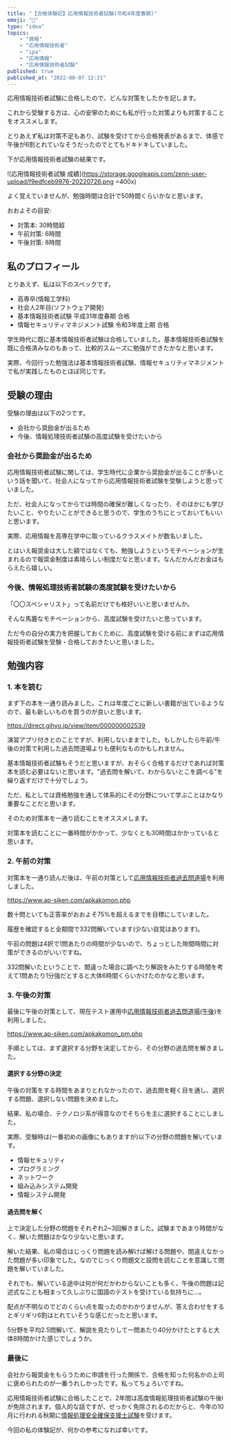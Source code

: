 ```yaml
---
title: "【合格体験記】応用情報技術者試験(令和4年度春期)"
emoji: "📝"
type: "idea"
topics:
    - "資格"
    - "応用情報技術者"
    - "ipa"
    - "応用情報"
    - "応用情報技術者試験"
published: true
published_at: "2022-08-07 12:21"
---
```


応用情報技術者試験に合格したので、どんな対策をしたかを記します。

これから受験する方は、心の安寧のためにも私が行った対策よりも対策することをオススメします。

とりあえず私は対策不足もあり、試験を受けてから合格発表があるまで、体感で午後が6割とれていなそうだったのでとてもドキドキしていました。

下が応用情報技術者試験の結果です。

![応用情報技術者試験 成績](https://storage.googleapis.com/zenn-user-upload/f9edfceb9976-20220726.png =400x)

よく覚えていませんが、勉強時間は合計で50時間くらいかなと思います。

おおよその目安:

-   対策本: 30時間超
-   午前対策: 6時間
-   午後対策: 8時間

## 私のプロフィール

とりあえず、私は以下のスペックです。

-   高専卒(情報工学科)
-   社会人2年目(ソフトウェア開発)
-   基本情報技術者試験 平成31年度春期 合格
-   情報セキュリティマネジメント試験 令和3年度上期 合格

学生時代に既に基本情報技術者試験は合格していました。基本情報技術者試験を既に合格済みなのもあって、比較的スムーズに勉強ができたかなと思います。

実際、今回行った勉強法は基本情報技術者試験、情報セキュリティマネジメントで私が実践したものとほぼ同じです。

## 受験の理由

受験の理由は以下の2つです。

-   会社から奨励金が出るため
-   今後、情報処理技術者試験の高度試験を受けたいから

### 会社から奨励金が出るため

応用情報技術者試験に関しては、学生時代に企業から奨励金が出ることが多いという話を聞いて、社会人になってから応用情報技術者試験を受験しようと思っていました。

ただ、社会人になってからでは時間の確保が難しくなったり、そのほかにも学びたいこと、やりたいことができると思うので、学生のうちにとっておいてもいいと思います。

実際、応用情報を高専在学中に取っているクラスメイトが数名いました。

とはいえ報奨金は大した額ではなくても、勉強しようというモチベーションが生まれるので報奨金制度は素晴らしい制度だなと思います。なんだかんだお金はもらえたら嬉しい。

### 今後、情報処理技術者試験の高度試験を受けたいから

「〇〇スペシャリスト」って名前だけでも格好いいと思いませんか。

そんな馬鹿なモチベーションから、高度試験を受けたいと思っています。

ただ今の自分の実力を把握しておくために、高度試験を受ける前にまずは応用情報技術者試験を受験・合格しておきたいと思いました。

## 勉強内容

### 1. 本を読む

まず下の本を一通り読みました。これは年度ごとに新しい書籍が出ているようなので、最も新しいものを買うのが良いと思います。

https://direct.gihyo.jp/view/item/000000002539

演習アプリ付きとのことですが、利用しないままでした。もしかしたら午前/午後の対策で利用した過去問道場よりも便利なものかもしれません。

基本情報技術者試験もそうだと思いますが、おそらく合格するだけであれば対策本を読む必要はないと思います。"過去問を解いて、わからないとこを調べる"を繰り返すだけで十分でしょう。

ただ、私としては資格勉強を通して体系的にその分野について学ぶことはかなり重要なことだと思います。

そのため対策本を一通り読むことをオススメします。

対策本を読むことに一番時間がかかって、少なくとも30時間はかかっていると思います。

### 2. 午前の対策

対策本を一通り読んだ後は、午前の対策として[応用情報技術者過去問道場](https://www.ap-siken.com/apkakomon.php)を利用しました。

https://www.ap-siken.com/apkakomon.php

数十問といても正答率がおおよそ75%を超えるまでを目標にしていました。

履歴を確認すると全期間で332問解いています(少ない自覚はあります)。

午前の問題は4択で1問あたりの時間が少ないので、ちょっとした隙間時間に対策ができるのがいいですね。

332問解いたということで、間違った場合に調べたり解説をみたりする時間を考えて1問あたり1分強だとすると大体6時間くらいかけたのかなと思います。

### 3. 午後の対策

最後に午後の対策として、現在テスト運用中[応用情報技術者過去問道場(午後)](https://www.ap-siken.com/apkakomon_pm.php)を利用しました。

https://www.ap-siken.com/apkakomon_pm.php

手順としては、まず選択する分野を決定してから、その分野の過去問を解きました。

#### 選択する分野の決定

午後の対策をする時間をあまりとれなかったので、過去問を軽く目を通し、選択する問題、選択しない問題を決めました。

結果、私の場合、テクノロジ系が得意なのでそちらを主に選択することにしました。

実際、受験時は(一番初めの画像にもありますが)以下の分野の問題を解いています。

-   情報セキュリティ
-   プログラミング
-   ネットワーク
-   組み込みシステム開発
-   情報システム開発

#### 過去問を解く

上で決定した分野の問題をそれぞれ2~3回解きました。試験まであまり時間がなく、解いた問題はかなり少ないと思います。

解いた結果、私の場合はじっくり問題を読み解けば解ける問題や、間違えなかった問題が多い印象でした。なのでじっくり問題文と設問を読むことを意識して問題を解いていました。

それでも、解いている途中は何が何だかわからないことも多く、午後の問題は記述式なことも相まって久しぶりに国語のテストを受けている気持ちに…。

配点が不明なのでどのくらい点を取ったのかわかりませんが、答え合わせをするとギリギリ6割はとれていそうな感じだったと思います。

5分野を平均2.5問解いて、解説を見たりして一問あたり40分かけたとすると大体8時間かけた感じでしょうか。

### 最後に

会社から報奨金をもらうために申請を行った関係で、合格を知った何名かの上司に褒められたのが一番うれしかったです。私ってちょろいですね。

応用情報技術者試験に合格したことで、2年間は高度情報処理技術者試験の午後Iが免除されます。個人的な話ですが、せっかく免除されるのだからと、今年の10月に行われる秋期に[情報処理安全確保支援士試験](https://www.jitec.ipa.go.jp/1_11seido/sc.html)を受けます。

今回の私の体験記が、何かの参考になれば幸いです。
